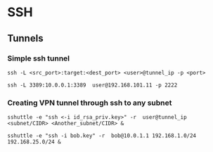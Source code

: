 # SSH

## Tunnels

### Simple ssh tunnel

`ssh -L <src_port>:target:<dest_port> <user>@tunnel_ip -p <port>`

`ssh -L 3389:10.0.0.1:3389  user@192.168.101.11 -p 2222`

### Creating VPN tunnel through ssh to any subnet

`sshuttle -e "ssh <-i id_rsa_priv.key>" -r  user@tunnel_ip <subnet/CIDR> <Another_subnet/CIDR> &`

`sshuttle -e "ssh -i bob.key" -r  bob@10.0.1.1 192.168.1.0/24 192.168.25.0/24 &`